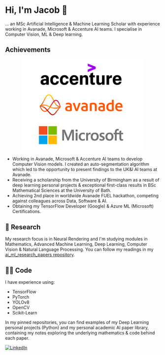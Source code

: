 # Hi, I'm Jacob 👋
... an MSc Artificial Intelligence & Machine Learning Scholar with experience working in Avanade, Microsoft & Accenture AI teams. I specialise in Computer Vision, ML & Deep learning.

## Achievements
<p align="center">
  <img src="Accenture-Avanade-and-microsoft-logos.jpg" width="400">
</p>

- Working in Avanade, Microsoft & Accenture AI teams to develop Computer Vision models. I created an auto-segmentation algorithm which led to the opportunity to present findings to the UK&I AI teams at Avanade.
- Receiving a scholarship from the University of Birmingham as a result of deep learning personal projects & exceptional first-class results in BSc Mathematical Sciences at the University of Bath.
- Achieving 2nd place in worldwide Avanade FUEL hackathon, competing against colleagues across Data, Software & AI.
- Obtaining my TensorFlow Developer (Google) & Azure ML (Microsoft) Certifications.

## 📝 Research
My research focus is in Neural Rendering and I'm studying modules in Mathematics, Advanced Machine Learning, Deep Learning, Computer Vision & Natural Language Processing. You can follow my readings in my [ai_ml_research_papers repository](https://github.com/JacobShort11/ai_ml_research_papers).

## 👨‍💻 Code
I have experience using:
- TensorFlow
- PyTorch
- YOLOv8
- OpenCV
- Scikit-Learn

In my pinned repositories, you can find examples of my Deep Learning personal projects (Python) and my personal academic AI paper library, containing my notes exploring the underlying mathematics & code behind each paper.

<a href="https://www.linkedin.com/in/jacob-short-ai/">![LinkedIn](https://img.shields.io/badge/LinkedIn-0077B5?style=for-the-badge&logo=linkedin&logoColor=white)</a>


<!--
**JacobShort11/JacobShort11** is a ✨ _special_ ✨ repository because its `README.md` (this file) appears on your GitHub profile.
